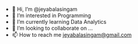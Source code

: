 - 👋 Hi, I’m @jeyabalasingam
- 👀 I’m interested in Programming
- 🌱 I’m currently learning Data Analytics
- 💞️ I’m looking to collaborate on ...
- 📫 How to reach me jeyabalasingam@gmail.com

<!---
jeyabalasingam/jeyabalasingam is a ✨ special ✨ repository because its `README.md` (this file) appears on your GitHub profile.
You can click the Preview link to take a look at your changes.
--->
